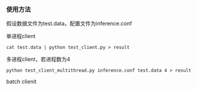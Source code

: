 ### 使用方法

假设数据文件为test.data，配置文件为inference.conf

单进程client
```
cat test.data | python test_client.py > result
```
多进程client，若进程数为4
```
python test_client_multithread.py inference.conf test.data 4 > result
```
batch clienit
